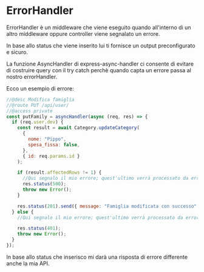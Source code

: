 # ErrorHandler

ErrorHandler è un middleware che viene eseguito quando all'interno di un altro middleware oppure controller viene segnalato un errore.

In base allo status che viene inserito lui ti fornisce un output preconfigurato e sicuro.

La funzione AsyncHandler di express-async-handler ci consente di evitare di costruire query con il try catch perchè quando capta un errore passa al nostro errorHandler.

Ecco un esempio di errore:

```js
//@desc Modifica famiglia
//@route PUT /api/user/
//@access private
const putFamily = asyncHandler(async (req, res) => {
  if (req.user.dev) {
    const result = await Category.updateCategory(
      {
        nome: "Pippo",
        spesa_fissa: false,
      },
      { id: req.params.id }
    );

    if (result.affectedRows != 1) {
      //Qui segnalo il mio errore; quest'ultimo verrà processato da errorHandler
      res.status(500);
      throw new Error();
    }

    res.status(201).send({ message: "Famiglia modificata con successo" });
  } else {
    //Qui segnalo il mio errore; quest'ultimo verrà processato da errorHandler

    res.status(401);
    throw new Error();
  }
});
```

In base allo status che inserisco mi darà una risposta di errore differente anche la mia API.
